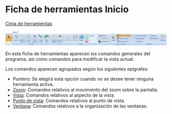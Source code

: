 # Ficha de herramientas Inicio

[Cinta de herramientas](../../cinta-de-herramientas/)

![](<../../../.gitbook/assets/Ficha de herramientas Inicio.jpg>)

En esta ficha de herramientas aparecen los comandos generales del programa, así como comandos para modificar la vista actual.

Los comandos aparecen agrupados según los siguientes epígrafes:

* Puntero: Se elegirá esta opción cuando no se desee tener ninguna herramienta activa.
* [Zoom](zoom.md): Comandos relativos al movimiento del zoom sobre la pantalla.
* [Vista](vista.md): Comandos relativos al aspecto de la vista.
* [Punto de vista](punto-de-vista.md): Comandos relativos al punto de vista.
* [Ventana](ventana.md): Comandos relativos a la organización de las ventanas.

